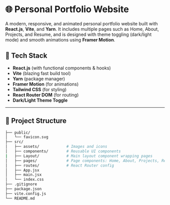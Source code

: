 # 🌐 Personal Portfolio Website

A modern, responsive, and animated personal portfolio website built with **React.js**, **Vite**, and **Yarn**. It includes multiple pages such as Home, About, Projects, and Resume, and is designed with theme toggling (dark/light mode) and smooth animations using **Framer Motion**.


## 🚀 Tech Stack

- **React.js** (with functional components & hooks)
- **Vite** (blazing fast build tool)
- **Yarn** (package manager)
- **Framer Motion** (for animations)
- **Tailwind CSS** (for styling)
- **React Router DOM** (for routing)
- **Dark/Light Theme Toggle**

---

## 📂 Project Structure

```bash
├── public/
│   └── favicon.svg
├── src/
│   ├── assets/            # Images and icons
│   ├── components/        # Reusable UI components
|   ├── Layout/            # Main layout component wrapping pages
│   ├── pages/             # Page components: Home, About, Projects, Resume
│   ├── routes/            # React Router config
│   ├── App.jsx
│   ├── main.jsx
│   └── index.css
├── .gitignore
├── package.json
├── vite.config.js
└── README.md
